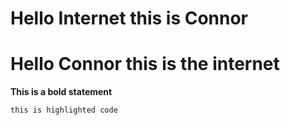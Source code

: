 # Hello Internet this is Connor
# Hello Connor this is the internet

**This is a bold statement** 

`this is highlighted code`


